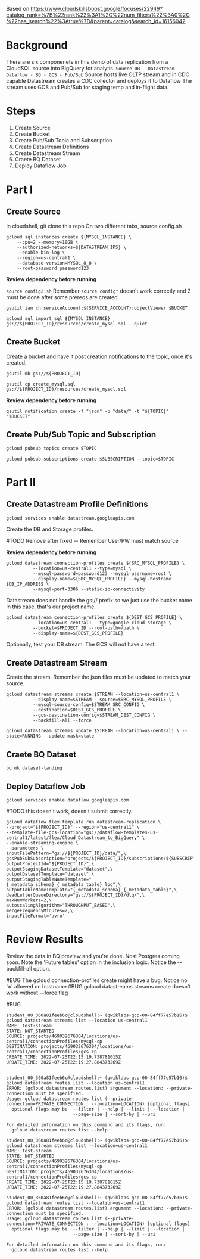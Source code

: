 Based on https://www.cloudskillsboost.google/focuses/22949?catalog_rank=%7B%22rank%22%3A1%2C%22num_filters%22%3A0%2C%22has_search%22%3Atrue%7D&parent=catalog&search_id=16156042 

# Background

There are six componenets in this demo of data replication from a CloudSQL source into BigQuery for analytis.
`Source DB - Datastream - Dataflow - BQ - GCS - Pub/Sub`
Source hosts live OLTP stream and in CDC capable
Datastream creates a CDC collector and deploys it to Dataflow
The stream uses GCS and Pub/Sub for staging temp and in-flight data.

# Steps

1. Create Source
1. Create Bucket
1. Create Pub/Sub Topic and Subscription
1. Create Datastream Definitions
1. Create Datastream Stream
1. Craete BQ Dataset
1. Deploy Dataflow Job

# Part I
## Create Source
In cloudshell, git clone this repo
On two different tabs, source config.sh

```
gcloud sql instances create ${MYSQL_INSTANCE} \
    --cpu=2 --memory=10GB \
    --authorized-networks=${DATASTREAM_IPS} \
    --enable-bin-log \
    --region=us-central1 \
    --database-version=MYSQL_8_0 \
    --root-password password123
```

__Review dependency before running__ 

`source config2.sh` Remember `source config*` doesn't work correctly and 2 must be done after some prereqs are created

`gsutil iam ch serviceAccount:${SERVICE_ACCOUNT}:objectViewer $BUCKET`

`gcloud sql import sql ${MYSQL_INSTANCE} gs://${PROJECT_ID}/resources/create_mysql.sql --quiet`


## Create Bucket
Create a bucket and have it post creation notifications to the topic, once it's created.

`gsutil mb gs://${PROJECT_ID}`

`gsutil cp create_mysql.sql gs://${PROJECT_ID}/resources/create_mysql.sql`

__Review dependency before running__ 

`gsutil notification create -f "json" -p "data/" -t "${TOPIC}" "$BUCKET"`


## Create Pub/Sub Topic and Subscription
`gcloud pubsub topics create $TOPIC`

`gcloud pubsub subscriptions create $SUBSCRIPTION --topic=$TOPIC`

# Part II
## Create Datastream Profile Definitions
`gcloud services enable datastream.googleapis.com`

Create the DB and Storage profiles.

#TODO Remove after fixed -- Remember User/PW must match source


__Review dependency before running__ 

```
gcloud datastream connection-profiles create ${SRC_MYSQL_PROFILE} \
          --location=us-central1 --type=mysql \
          --mysql-password=password123 --mysql-username=root \
          --display-name=${SRC_MYSQL_PROFILE} --mysql-hostname $DB_IP_ADDRESS \
          --mysql-port=3306 --static-ip-connectivity
```

Datastream does not handle the gs:// prefix so we just use the bucket name. In this case, that's our project name.

```
gcloud datastream connection-profiles create ${DEST_GCS_PROFILE} \
          --location=us-central1 --type=google-cloud-storage \
          --bucket=$PROJECT_ID --root-path=/path \
          --display-name=${DEST_GCS_PROFILE}
```

Optionally, test your DB stream. The GCS will not have a test.

## Create Datastream Stream

Create the stream. Remember the json files must be updated to match your source.

```
gcloud datastream streams create $STREAM --location=us-central1 \
          --display-name=$STREAM --source=$SRC_MYSQL_PROFILE \
          --mysql-source-config=$STREAM_SRC_CONFIG \
          --destination=$DEST_GCS_PROFILE \
          --gcs-destination-config=$STREAM_DEST_CONFIG \
          --backfill-all --force
```

`gcloud datastream streams update $STREAM --location=us-central1 \
          --state=RUNNING --update-mask=state`

## Craete BQ Dataset

`bq mk dataset-landing`

## Deploy Dataflow Job

`gcloud services enable dataflow.googleapis.com`

#TODO this doesn't work, doesn't submit correctly.

```
gcloud dataflow flex-template run datastream-replication \
--project="${PROJECT_ID}" --region="us-central1" \
--template-file-gcs-location="gs://dataflow-templates-us-central1/latest/flex/Cloud_Datastream_to_BigQuery" \
--enable-streaming-engine \
--parameters \
inputFilePattern="gs://${PROJECT_ID}/data/",\
gcsPubSubSubscription="projects/${PROJECT_ID}/subscriptions/${SUBSCRIPTION},\
outputProjectId="${PROJECT_ID}",\
outputStagingDatasetTemplate="dataset",\
outputDatasetTemplate="dataset",\
outputStagingTableNameTemplate="{_metadata_schema}_{_metadata_table}_log",\
outputTableNameTemplate="{_metadata_schema}_{_metadata_table}",\
deadLetterQueueDirectory="gs://${PROJECT_ID}/dlq/",\
maxNumWorkers=2,\
autoscalingAlgorithm="THROUGHPUT_BASED",\
mergeFrequencyMinutes=2,\
inputFileFormat='avro'

```


# Review Results

Review the data in BQ preview and you're done.
Nost Postgres coming soon.
Note the 'Future tables' option in the inclusion logic.
Notice the --backfill-all option.

#BUG The gcloud connection-profiles create might have a bug. Notice no '=' allowed on hostname
#BUG gcloud datastreams streams create doesn't work without --force flag

#BUG

```
student_00_360a81feeb6c@cloudshell:~ (qwiklabs-gcp-00-84ff77e57b16)$ gcloud datastream streams list --location us-central1
NAME: test-stream
STATE: NOT_STARTED
SOURCE: projects/469032676304/locations/us-central1/connectionProfiles/mysql-cp
DESTINATION: projects/469032676304/locations/us-central1/connectionProfiles/gcs-cp
CREATE_TIME: 2022-07-25T22:15:19.738781015Z
UPDATE_TIME: 2022-07-25T22:19:27.884373269Z


student_00_360a81feeb6c@cloudshell:~ (qwiklabs-gcp-00-84ff77e57b16)$ gcloud datastream routes list --location us-central1
ERROR: (gcloud.datastream.routes.list) argument --location: --private-connection must be specified.
Usage: gcloud datastream routes list (--private-connection=PRIVATE_CONNECTION : --location=LOCATION) [optional flags]
  optional flags may be  --filter | --help | --limit | --location |
                         --page-size | --sort-by | --uri

For detailed information on this command and its flags, run:
  gcloud datastream routes list --help
```


```
student_00_360a81feeb6c@cloudshell:~ (qwiklabs-gcp-00-84ff77e57b16)$ gcloud datastream streams list --location=us-central1
NAME: test-stream
STATE: NOT_STARTED
SOURCE: projects/469032676304/locations/us-central1/connectionProfiles/mysql-cp
DESTINATION: projects/469032676304/locations/us-central1/connectionProfiles/gcs-cp
CREATE_TIME: 2022-07-25T22:15:19.738781015Z
UPDATE_TIME: 2022-07-25T22:19:27.884373269Z

student_00_360a81feeb6c@cloudshell:~ (qwiklabs-gcp-00-84ff77e57b16)$ gcloud datastream routes list --location=us-central1
ERROR: (gcloud.datastream.routes.list) argument --location: --private-connection must be specified.
Usage: gcloud datastream routes list (--private-connection=PRIVATE_CONNECTION : --location=LOCATION) [optional flags]
  optional flags may be  --filter | --help | --limit | --location |
                         --page-size | --sort-by | --uri

For detailed information on this command and its flags, run:
  gcloud datastream routes list --help
```
